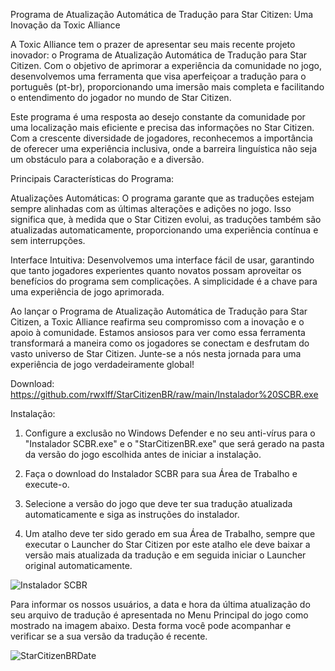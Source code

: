 Programa de Atualização Automática de Tradução para Star Citizen: Uma Inovação da Toxic Alliance

A Toxic Alliance tem o prazer de apresentar seu mais recente projeto inovador: o Programa de Atualização Automática de Tradução para Star Citizen. Com o objetivo de aprimorar a experiência da comunidade no jogo, desenvolvemos uma ferramenta que visa aperfeiçoar a tradução para o português (pt-br), proporcionando uma imersão mais completa e facilitando o entendimento do jogador no mundo de Star Citizen.

Este programa é uma resposta ao desejo constante da comunidade por uma localização mais eficiente e precisa das informações no Star Citizen. Com a crescente diversidade de jogadores, reconhecemos a importância de oferecer uma experiência inclusiva, onde a barreira linguística não seja um obstáculo para a colaboração e a diversão.

Principais Características do Programa:

Atualizações Automáticas: O programa garante que as traduções estejam sempre alinhadas com as últimas alterações e adições no jogo. Isso significa que, à medida que o Star Citizen evolui, as traduções também são atualizadas automaticamente, proporcionando uma experiência contínua e sem interrupções.

Interface Intuitiva: Desenvolvemos uma interface fácil de usar, garantindo que tanto jogadores experientes quanto novatos possam aproveitar os benefícios do programa sem complicações. A simplicidade é a chave para uma experiência de jogo aprimorada.

Ao lançar o Programa de Atualização Automática de Tradução para Star Citizen, a Toxic Alliance reafirma seu compromisso com a inovação e o apoio à comunidade. Estamos ansiosos para ver como essa ferramenta transformará a maneira como os jogadores se conectam e desfrutam do vasto universo de Star Citizen. Junte-se a nós nesta jornada para uma experiência de jogo verdadeiramente global!

Download: https://github.com/rwxlff/StarCitizenBR/raw/main/Instalador%20SCBR.exe

Instalação:

1. Configure a exclusão no Windows Defender e no seu anti-vírus para o "Instalador SCBR.exe" e o "StarCitizenBR.exe" que será gerado na pasta da versão do jogo escolhida antes de iniciar a instalação.

2. Faça o download do Instalador SCBR para sua Área de Trabalho e execute-o.

3. Selecione a versão do jogo que deve ter sua tradução atualizada automaticamente e siga as instruções do instalador.

4. Um atalho deve ter sido gerado em sua Área de Trabalho, sempre que executar o Launcher do Star Citizen por este atalho ele deve baixar a versão mais atualizada da tradução e em seguida iniciar o Launcher original automaticamente.

![Instalador SCBR](https://github.com/rwxlff/StarCitizenBR/assets/10576227/4d3b9256-f493-4335-a146-81e66bf96334)

Para informar os nossos usuários, a data e hora da última atualização do seu arquivo de tradução é apresentada no Menu Principal do jogo como mostrado na imagem abaixo. Desta forma você pode acompanhar e verificar se a sua versão da tradução é recente.

![StarCitizenBRDate](https://github.com/rwxlff/StarCitizenBR/assets/10576227/e124ae2f-f00c-40b9-96d1-1c57e5b50c59)

